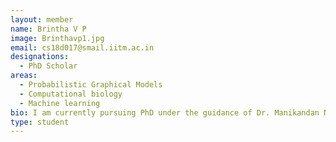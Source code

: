 ```yaml
---
layout: member
name: Brintha V P 
image: Brinthavp1.jpg
email: cs18d017@smail.iitm.ac.in
designations: 
  - PhD Scholar
areas:
  - Probabilistic Graphical Models
  - Computational biology
  - Machine learning
bio: I am currently pursuing PhD under the guidance of Dr. Manikandan Narayanan. My research interest is to develop probabilistic graphical models that could solve biomedical problems. 
type: student
---
```

